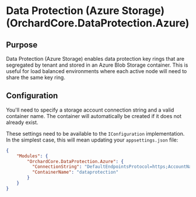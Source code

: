 # Data Protection (Azure Storage) (OrchardCore.DataProtection.Azure)

## Purpose

Data Protection (Azure Storage) enables data protection key rings that are segregated by tenant and stored in an Azure Blob Storage container. 
This is useful for load balanced environments where each active node will need to share the same key ring.

## Configuration

You'll need to specify a storage account connection string and a valid container name. The container will automatically be created if it does not already exist.

These settings need to be available to the `IConfiguration` implementation. In the simplest case, this will mean updating your `appsettings.json` file:

```json
{
    "Modules": {
        "OrchardCore.DataProtection.Azure": {
          "ConnectionString": "DefaultEndpointsProtocol=https;AccountName=<myaccountname>;AccountKey=<myaccountkey>;EndpointSuffix=core.windows.net",
          "ContainerName": "dataprotection"
        }
    }
}
```
